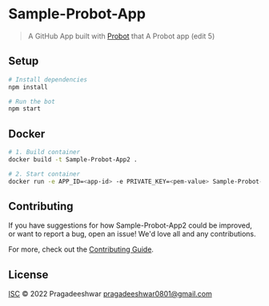# Sample-Probot-App

> A GitHub App built with [Probot](https://github.com/probot/probot) that A Probot app (edit 5)

## Setup

```sh
# Install dependencies
npm install

# Run the bot
npm start
```

## Docker

```sh
# 1. Build container
docker build -t Sample-Probot-App2 .

# 2. Start container
docker run -e APP_ID=<app-id> -e PRIVATE_KEY=<pem-value> Sample-Probot-App2
```

## Contributing

If you have suggestions for how Sample-Probot-App2 could be improved, or want to report a bug, open an issue! We'd love all and any contributions.

For more, check out the [Contributing Guide](CONTRIBUTING.md).

## License

[ISC](LICENSE) © 2022 Pragadeeshwar <pragadeeshwar0801@gmail.com>
